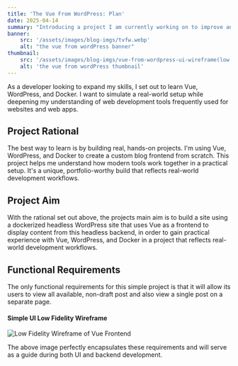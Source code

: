 ```yaml
---
title: 'The Vue From WordPress: Plan'
date: 2025-04-14
summary: "Introducing a project I am currently working on to improve and add to my current skill set."
banner:
    src: '/assets/images/blog-imgs/tvfw.webp'
    alt: "the vue from wordPress banner"
thumbnail:
    src: '/assets/images/blog-imgs/vue-from-wordpress-ui-wireframe(low-fi).webp' 
    alt: 'the vue from wordPress thumbnail'
---
```


As a developer looking to expand my skills, I set out to learn Vue, WordPress, and Docker. I want to  simulate a real-world setup while deepening my understanding of web development tools frequently used for websites and web apps.

## Project Rational

The best way to learn is by building real, hands-on projects. I'm using Vue, WordPress, and Docker to create a custom blog frontend from scratch. This project helps me understand how modern tools work together in a practical setup. It's a unique, portfolio-worthy build that reflects real-world development workflows.

## Project Aim

With the rational set out above, the projects main aim is to build a site using a dockerized headless WordPress site that uses Vue as a frontend to display content from this headless backend, in order to gain practical experience with Vue, WordPress, and Docker in a project that reflects real-world development workflows.

## Functional Requirements

The only functional requirements for this simple project is that it will allow its users to view all available, non-draft post and also view a single post on a separate page.

#### Simple UI Low Fidelity Wireframe 

![Low Fidelity Wireframe of Vue Frontend](/assets/images/blog-imgs/vue-from-wordpress-ui-wireframe(low-fi).webp)

The above image perfectly encapsulates these requirements and will serve as a guide during both UI and backend development.